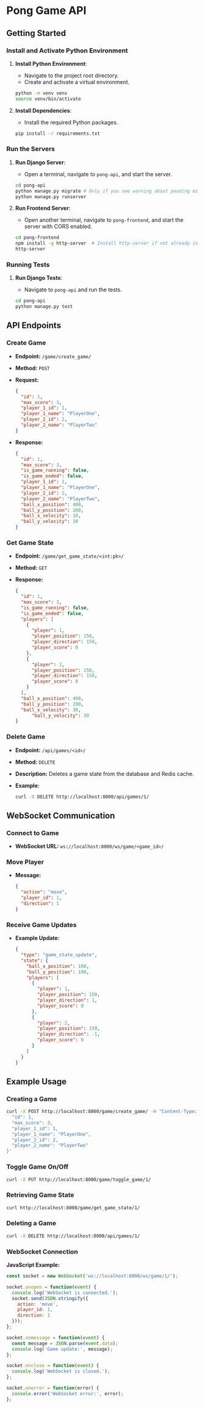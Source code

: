 # Pong Game API

## Getting Started

### Install and Activate Python Environment

1. **Install Python Environment**:
   - Navigate to the project root directory.
   - Create and activate a virtual environment.

   ```bash
   python -m venv venv
   source venv/bin/activate
   ```

2. **Install Dependencies**:
   - Install the required Python packages.

   ```bash
   pip install -r requirements.txt
   ```

### Run the Servers

1. **Run Django Server**:
   - Open a terminal, navigate to `pong-api`, and start the server.

   ```bash
   cd pong-api
   python manage.py migrate # Only if you see warning about pending migrations
   python manage.py runserver
   ```

2. **Run Frontend Server**:
   - Open another terminal, navigate to `pong-frontend`, and start the server with CORS enabled.

   ```bash
   cd pong-frontend
   npm install -g http-server  # Install http-server if not already installed
   http-server 
   ```

### Running Tests

1. **Run Django Tests**:
   - Navigate to `pong-api` and run the tests.

   ```bash
   cd pong-api
   python manage.py test
   ```

## API Endpoints

### Create Game

- **Endpoint:** `/game/create_game/`
- **Method:** `POST`
- **Request:**

  ```json
  {
    "id": 1,
    "max_score": 3,
    "player_1_id": 1,
    "player_1_name": "PlayerOne",
    "player_2_id": 2,
    "player_2_name": "PlayerTwo"
  }
  ```

- **Response:**

  ```json
  {
    "id": 1,
    "max_score": 3,
    "is_game_running": false,
    "is_game_ended": false,
    "player_1_id": 1,
    "player_1_name": "PlayerOne",
    "player_2_id": 2,
    "player_2_name": "PlayerTwo",
    "ball_x_position": 400,
    "ball_y_position": 200,
    "ball_x_velocity": 10,
    "ball_y_velocity": 10
  }
  ```

### Get Game State

- **Endpoint:** `/game/get_game_state/<int:pk>/`
- **Method:** `GET`
- **Response:**

  ```json
  {
    "id": 1,
    "max_score": 3,
    "is_game_running": false,
    "is_game_ended": false,
    "players": [
      {
        "player": 1,
        "player_position": 150,
        "player_direction": 150,
        "player_score": 0
      },
      {
        "player": 2,
        "player_position": 150,
        "player_direction": 150,
        "player_score": 0
      }
    ],
    "ball_x_position": 400,
    "ball_y_position": 200,
    "ball_x_velocity": 30,
        "ball_y_velocity": 30
  }
  ```

### Delete Game

- **Endpoint:** `/api/games/<id>/`
- **Method:** `DELETE`
- **Description:** Deletes a game state from the database and Redis cache.

- **Example:**

  ```bash
  curl -X DELETE http://localhost:8000/api/games/1/
  ```

## WebSocket Communication

### Connect to Game

- **WebSocket URL:** `ws://localhost:8000/ws/game/<game_id>/`

### Move Player

- **Message:**

  ```json
  {
    "action": "move",
    "player_id": 1,
    "direction": 1
  }
  ```

### Receive Game Updates

- **Example Update:**

  ```json
  {
    "type": "game_state_update",
    "state": {
      "ball_x_position": 100,
      "ball_y_position": 100,
      "players": [
        {
          "player": 1,
          "player_position": 150,
          "player_direction": 1,
          "player_score": 0
        },
        {
          "player": 2,
          "player_position": 150,
          "player_direction": -1,
          "player_score": 0
        }
      ]
    }
  }
  ```

## Example Usage

### Creating a Game

```bash
curl -X POST http://localhost:8000/game/create_game/ -H "Content-Type: application/json" -d '{
  "id": 1,
  "max_score": 3,
  "player_1_id": 1,
  "player_1_name": "PlayerOne",
  "player_2_id": 2,
  "player_2_name": "PlayerTwo"
}'
```

### Toggle Game On/Off

```bash
curl -X PUT http://localhost:8000/game/toggle_game/1/
```

### Retrieving Game State

```bash
curl http://localhost:8000/game/get_game_state/1/
```

### Deleting a Game

```bash
curl -X DELETE http://localhost:8000/api/games/1/
```

### WebSocket Connection

**JavaScript Example:**

```javascript
const socket = new WebSocket('ws://localhost:8000/ws/game/1/');

socket.onopen = function(event) {
  console.log('WebSocket is connected.');
  socket.send(JSON.stringify({
    action: 'move',
    player_id: 1,
    direction: 1
  }));
};

socket.onmessage = function(event) {
  const message = JSON.parse(event.data);
  console.log('Game update:', message);
};

socket.onclose = function(event) {
  console.log('WebSocket is closed.');
};

socket.onerror = function(error) {
  console.error('WebSocket error:', error);
};

